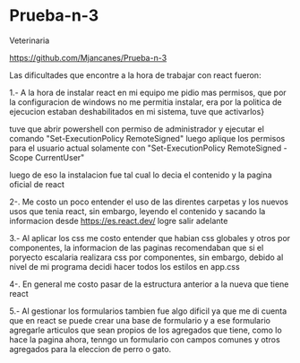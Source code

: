 # Prueba-n-3
Veterinaria

https://github.com/Mjancanes/Prueba-n-3

Las dificultades que encontre a la hora de trabajar con react fueron:

1.- A la hora de instalar react en mi equipo me pidio mas permisos, que por la configuracion de windows no me permitia instalar, era por la politica de ejecucion estaban deshabilitados en mi sistema, tuve que activarlos}

tuve que abrir powershell con permiso de administrador y ejecutar el comando "Set-ExecutionPolicy RemoteSigned"
luego aplique los permisos para el usuario actual solamente con "Set-ExecutionPolicy RemoteSigned -Scope CurrentUser"

luego de eso la instalacion fue tal cual lo decia el contenido y la pagina oficial de react 

2-. Me costo un poco entender el uso de las direntes carpetas y los nuevos usos que tenia react, sin embargo, leyendo el contenido y sacando la informacion desde https://es.react.dev/ logre salir adelante 

3.- Al aplicar los css me costo entender que habian css globales y otros por componentes, la informacion de las paginas recomendaban que si el poryecto escalaria realizara css por componentes, sin embargo, debido al nivel de mi programa decidi hacer todos los estilos en app.css

4-. En general me costo pasar de la estructura anterior a la nueva que tiene react

5.- Al gestionar los formularios tambien fue algo dificil ya que me di cuenta que en react se puede crear una base de formulario y a ese formulario agregarle articulos que sean propios de los agregados que tiene, como lo hace la pagina ahora, tenngo un formulario con campos comunes y otros agregados para la eleccion de perro o gato. 
